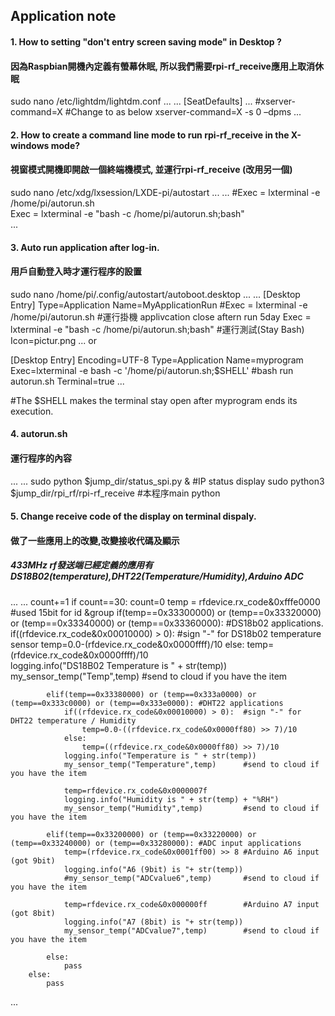## Application note


#### 1. How to setting "don't entry screen saving mode" in Desktop ? 
#### 因為Raspbian開機內定義有螢幕休眠, 所以我們需要rpi-rf_receive應用上取消休眠

sudo nano /etc/lightdm/lightdm.conf 
...
...
[SeatDefaults]
...
#xserver-command=X	#Change to as below
xserver-command=X -s 0 –dpms
...


#### 2. How to create a command line mode to run rpi-rf_receive in the X-windows mode? 
#### 視窗模式開機即開啟一個終端機模式, 並運行rpi-rf_receive (改用另一個)

sudo nano /etc/xdg/lxsession/LXDE-pi/autostart 
...
...
#Exec = lxterminal -e /home/pi/autorun.sh                    
Exec = lxterminal -e "bash -c /home/pi/autorun.sh;bash"     
...


#### 3. Auto run application after log-in.
#### 用戶自動登入時才運行程序的設置

sudo nano /home/pi/.config/autostart/autoboot.desktop 
...
...
[Desktop Entry]
Type=Application
Name=MyApplicationRun
#Exec = lxterminal -e /home/pi/autorun.sh                    #運行掛機 applivcation close aftern run 5day 
Exec = lxterminal -e "bash -c /home/pi/autorun.sh;bash"     #運行測試(Stay Bash)
Icon=pictur.png
...
or

[Desktop Entry]
Encoding=UTF-8
Type=Application
Name=myprogram
Exec=lxterminal -e bash -c '/home/pi/autorun.sh;$SHELL'     #bash run autorun.sh
Terminal=true
...

#The $SHELL makes the terminal stay open after myprogram ends its execution.


#### 4. autorun.sh 
#### 運行程序的內容
...
...
sudo python $jump_dir/status_spi.py &           #IP status display
sudo python3 $jump_dir/rpi_rf/rpi-rf_receive    #本程序main python


#### 5. Change receive code of the display on terminal dispaly.
#### 做了一些應用上的改變,改變接收代碼及顯示
##### 433MHz rf發送端已經定義的應用有DS18B02(temperature),DHT22(Temperature/Humidity),Arduino ADC
...
...
        count+=1
        if count==30:
            count=0
            temp = rfdevice.rx_code&0xfffe0000          #used 15bit for id &group
            if(temp==0x33300000) or (temp==0x33320000) or (temp==0x33340000) or (temp==0x33360000): #DS18b02 applications.
                if((rfdevice.rx_code&0x00010000) > 0):  #sign "-" for DS18b02 temperature sensor
                    temp=0.0-(rfdevice.rx_code&0x0000ffff)/10
                else:
                    temp=(rfdevice.rx_code&0x0000ffff)/10          
                logging.info("DS18B02 Temperature is " + str(temp))
                my_sensor_temp("Temp",temp)             #send to cloud if you have the item

            elif(temp==0x33380000) or (temp==0x333a0000) or (temp==0x333c0000) or (temp==0x333e0000): #DHT22 applications
                if((rfdevice.rx_code&0x00010000) > 0):  #sign "-" for DHT22 temperature / Humidity
                    temp=0.0-((rfdevice.rx_code&0x0000ff80) >> 7)/10
                else:
                    temp=((rfdevice.rx_code&0x0000ff80) >> 7)/10
                logging.info("Temperature is " + str(temp)) 
                my_sensor_temp("Temperature",temp)      #send to cloud if you have the item

                temp=rfdevice.rx_code&0x0000007f
                logging.info("Humidity is " + str(temp) + "%RH")
                my_sensor_temp("Humidity",temp)         #send to cloud if you have the item

            elif(temp==0x33200000) or (temp==0x33220000) or (temp==0x33240000) or (temp==0x33280000): #ADC input applications
                temp=(rfdevice.rx_code&0x0001ff00) >> 8 #Arduino A6 input (got 9bit)
                logging.info("A6 (9bit) is "+ str(temp))   
                #my_sensor_temp("ADCvalue6",temp)       #send to cloud if you have the item

                temp=rfdevice.rx_code&0x000000ff        #Arduino A7 input (got 8bit)
                logging.info("A7 (8bit) is "+ str(temp))   
                my_sensor_temp("ADCvalue7",temp)        #send to cloud if you have the item

            else:
                pass
        else:
            pass
...

